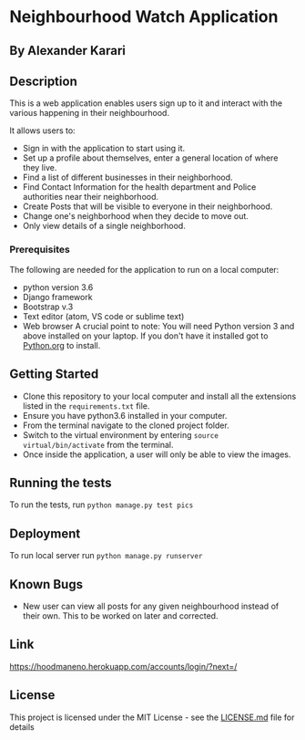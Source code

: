 # Neighbourhood Watch Application

## By Alexander Karari

## Description
This is a web application enables users sign up to it and interact with the various happening in their neighbourhood.

It allows users to:
* Sign in with the application to start using it.
* Set up a profile about themselves, enter a general location of where they live.
* Find a list of different businesses in their neighborhood.
* Find Contact Information for the health department and Police authorities near their neighborhood.
* Create Posts that will be visible to everyone in their neighborhood.
* Change one's neighborhood when they decide to move out.
* Only view details of a single neighborhood.


### Prerequisites

The following are needed for the application to run on a local computer:
* python version 3.6
* Django framework
* Bootstrap v.3
* Text editor (atom, VS code or sublime text)
* Web browser
A crucial point to note: You will need Python version 3 and above installed on your laptop.
If you don't have it installed got to [Python.org](https://www.python.org/downloads/) to install.

## Getting Started
* Clone this repository to your local computer and install all the extensions listed in the ``requirements.txt`` file.
* Ensure you have python3.6 installed in your computer.
* From the terminal navigate to the cloned project folder.
* Switch to the virtual environment by entering  ```source virtual/bin/activate``` from the terminal. 
* Once inside the application, a user will only be able to view the images.

## Running the tests

To run the tests, run ``python manage.py test pics``

## Deployment

To run local server run ``python manage.py runserver``

## Known Bugs
* New user can view all posts for any given neighbourhood instead of their own. This to be worked on later and corrected.

## Link
https://hoodmaneno.herokuapp.com/accounts/login/?next=/

## License

This project is licensed under the MIT License - see the [LICENSE.md](LICENSE.md) file for details

